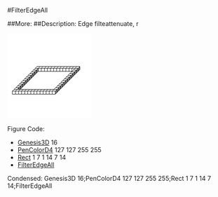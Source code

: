 #FilterEdgeAll

##More: ##Description: Edge filteattenuate, r

![](FilterEdgeAll.png)

Figure Code:
- [Genesis3D](Genesis3D.md) 16
- [PenColorD4](PenColorD4.md) 127 127 255 255
- [Rect](Rect.md) 1 7 1 14 7 14
- [FilterEdgeAll](FilterEdgeAll.md)

Condensed: Genesis3D 16;PenColorD4 127 127 255 255;Rect 1 7 1 14 7 14;FilterEdgeAll

